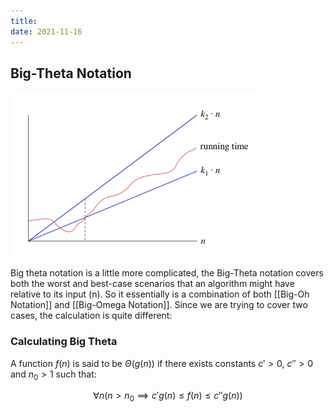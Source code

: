 ```yaml
---
title: 
date: 2021-11-16
---
```


## Big-Theta Notation

![Big-Theta notation](/Images/Pastedimage20211112113644.png)

Big theta notation is a little more complicated, the Big-Theta notation covers both the worst and best-case scenarios that an algorithm might have relative to its input (n). So it essentially is a combination of both [[Big-Oh Notation]] and [[Big-Omega Notation]]. Since we are trying to cover two cases, the calculation is quite different:

###  Calculating Big Theta

A function $f(n)$ is said to be $\Theta(g(n))$ if there exists constants $c' > 0$, $c'' > 0$  and $n_0 > 1$ such that:

$$\forall n (n > n_0 \implies c'g(n) \leq f(n) \leq c''g(n))$$